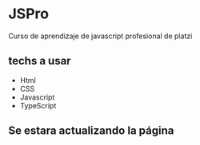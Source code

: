 # JSPro

Curso de aprendizaje de javascript profesional de platzi

## techs a usar

- Html
- CSS
- Javascript
- TypeScript

## Se estara actualizando la página